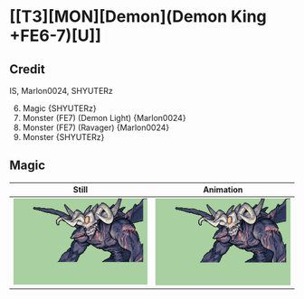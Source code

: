 # [\[T3\]\[MON\]\[Demon\]\(Demon King +FE6-7\)\[U\]]

## Credit

IS, Marlon0024, SHYUTERz

6. Magic {SHYUTERz}
8. Monster (FE7) (Demon Light) {Marlon0024}
8. Monster (FE7) (Ravager) {Marlon0024}
8. Monster {SHYUTERz}
	
## Magic

| Still | Animation |
| :---: | :-------: |
| ![Magic still](./Magic_000.png) | ![Magic animation](./Magic.gif) |
